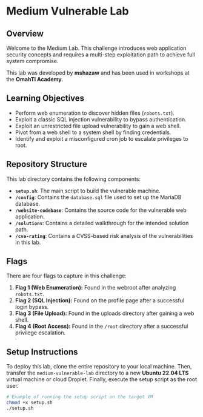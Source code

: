 # Medium Vulnerable Lab

## Overview

Welcome to the Medium Lab. This challenge introduces web application security concepts and requires a multi-step exploitation path to achieve full system compromise.

This lab was developed by **mshazaw** and has been used in workshops at the **OmahTI Academy**.

## Learning Objectives

* Perform web enumeration to discover hidden files (`robots.txt`).
* Exploit a classic SQL injection vulnerability to bypass authentication.
* Exploit an unrestricted file upload vulnerability to gain a web shell.
* Pivot from a web shell to a system shell by finding credentials.
* Identify and exploit a misconfigured cron job to escalate privileges to root.

## Repository Structure

This lab directory contains the following components:

* **`setup.sh`**: The main script to build the vulnerable machine.
* **`/config`**: Contains the `database.sql` file used to set up the MariaDB database.
* **`/website-codebase`**: Contains the source code for the vulnerable web application.
* **`/solutions`**: Contains a detailed walkthrough for the intended solution path.
* **`/cve-rating`**: Contains a CVSS-based risk analysis of the vulnerabilities in this lab.

## Flags

There are four flags to capture in this challenge:

1.  **Flag 1 (Web Enumeration):** Found in the webroot after analyzing `robots.txt`.
2.  **Flag 2 (SQL Injection):** Found on the profile page after a successful login bypass.
3.  **Flag 3 (File Upload):** Found in the uploads directory after gaining a web shell.
4.  **Flag 4 (Root Access):** Found in the `/root` directory after a successful privilege escalation.

## Setup Instructions

To deploy this lab, clone the entire repository to your local machine. Then, transfer the `medium-vulnerable-lab` directory to a new **Ubuntu 22.04 LTS** virtual machine or cloud Droplet. Finally, execute the setup script as the root user.

```bash
# Example of running the setup script on the target VM
chmod +x setup.sh
./setup.sh
